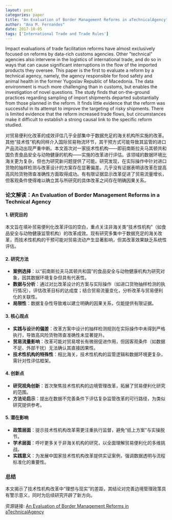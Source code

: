 ```yaml
---
layout: post
categories: paper
title: "An Evaluation of Border Management Reforms in aTechnicalAgency"
author: "Ana M. Fernandes"
date: 2017-10-05
tags: ['International Trade and Trade Rules']
---
```


Impact evaluations of trade facilitation reforms have almost exclusively focused on reforms by data-rich customs agencies. Other "technical" agencies also intervene in the logistics of international trade, and do so in ways that can cause significant interruptions in the flow of the imported products they oversee. This paper is the first to evaluate a reform by a technical agency, namely, the agency responsible for food safety and animal health in the former Yugoslav Republic of Macedonia. The data environment is much more challenging than in customs, but enables the investigation of novel questions. The study finds that on-the-ground practices regarding sampling of import shipments departed substantially from those planned in the reform. It finds little evidence that the reform was successful in its attempt to improve the targeting of risky shipments. There is limited evidence that the reform increased trade flows, but circumstances make it difficult to establish a strong causal link to the specific reform studied.

对贸易便利化改革的成效评估几乎全部集中于数据充足的海关机构所实施的改革。其他“技术性”机构同样介入国际贸易物流环节，其干预方式可能导致其监管的进口产品流动出现严重中断。本文首次对一家技术性机构——即前南斯拉夫马其顿共和国负责食品安全与动物健康的机构——实施的改革进行评估。该领域的数据环境比海关更为复杂，但也为研究新问题提供了可能。研究发现，在实际操作中针对进口货物的抽样检测与改革设计的方案存在显著偏差。几乎没有证据表明该改革在提高高风险货物筛查准确性方面取得成功。有有限证据显示改革促进了贸易流量增长，但客观条件使得难以确立其与所研究的具体改革之间存在明确因果关系。

### **论文解读：An Evaluation of Border Management Reforms in a Technical Agency**

#### **1. 研究目的**  
本文旨在填补贸易便利化改革评估的空白，重点关注非海关类“技术性机构”（如食品安全与动物健康监管机构）的改革成效。现有研究多集中于数据充足的海关改革，而技术性机构的干预可能对贸易流动产生显著影响，但其改革效果缺乏系统性评估。

#### **2. 研究方法**  
- **案例选择**：以“前南斯拉夫马其顿共和国”的食品安全与动物健康机构为研究对象，因其数据环境复杂但具有代表性。  
- **数据与分析**：通过对比改革设计的方案与实际操作（如进口货物抽样检测的执行情况），评估改革目标的达成度；结合贸易流量变化，分析改革与贸易便利化的关联性。  
- **局限性**：数据复杂性导致难以建立明确的因果关系，仅能提供有限证据。  

#### **3. 核心观点**  
- **实践与设计的偏差**：改革方案中设计的抽样检测规则在实际操作中未得到严格执行，导致高风险货物筛查准确性未显著提升。  
- **贸易流量影响**：改革可能对贸易增长有微弱促进作用，但因客观条件（如数据不足、外部干扰）无法确认其直接因果性。  
- **技术性机构的特殊性**：相比海关，技术性机构的监管逻辑和数据环境更复杂，需针对性评估框架。  

#### **4. 创新点**  
- **研究视角创新**：首次聚焦技术性机构的边境管理改革，拓展了贸易便利化研究的范围。  
- **方法论启示**：提出在数据不完善条件下评估复杂监管改革的可行路径，为类似研究提供参考。  

#### **5. 潜在影响**  
- **政策层面**：提示技术性机构改革需更注重执行监督，避免“纸上方案”与实操脱节。  
- **学术层面**：呼吁更多关于非海关机构的研究，以全面理解贸易便利化的多维挑战。  
- **实践意义**：为发展中国家技术性机构改革提供实证案例，强调数据透明与流程标准化的重要性。  

### **总结**  
本文揭示了技术性机构改革中“理想与现实”的差距，其结论对完善边境管理政策具有警示意义，同时为后续研究开辟了新方向。

资源链接: [An Evaluation of Border Management Reforms in aTechnicalAgency](https://papers.ssrn.com/sol3/papers.cfm?abstract_id=3046932)
